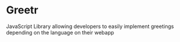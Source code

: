 # Greetr
JavaScript Library allowing developers to easily implement greetings depending on the language on their webapp
